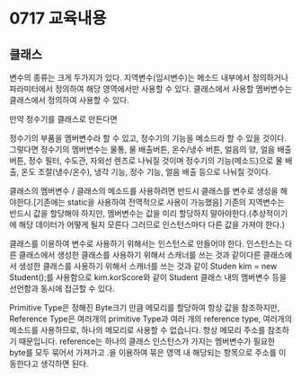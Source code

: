 # 0717 교육내용

## 클래스

 변수의 종류는 크게 두가지가 있다. 지역변수(임시변수)는 메소드 내부에서 정의하거나 파라미터에서 정의하여 해당 영역에서만 사용할 수 있다.
 클래스에서 사용할 멤버변수는 클래스에서 정의하여 사용할 수 있다.

 만약 정수기를 클래스로 만든다면

 정수기의 부품을 멤버변수라 할 수 있고, 정수기의 기능을 메소드라 할 수 있을 것이다.
 그렇다면 정수기의 멤버변수는 물통, 물 배출버튼, 온수/냉수 버튼, 얼음의 양, 얼음 배출버튼, 정수 필터, 수도관, 자외선 렌즈로 나눠질 것이며
 정수기의 기능(메소드)으로 물 배출, 온도 조절(냉수/온수), 냉각 기능, 정수 기능, 얼음 배출 등으로 나눠질 것이다.

클래스의 멤버변수 / 클래스의 메소드를 사용하려면 반드시 클래스를 변수로 생성을 해야한다.[기존에는 static을 사용하여 전역적으로 사용이 가능했음]
기존의 지역변수는 반드시 값을 할당해야 하지만, 멤버변수는 값을 미리 할당하지 말아야한다.(추상적이기에 해당 데이터가 어떻게 될지 모른다 그러므로 인스턴스마다 다른 값을 가져야 한다.)

 클래스를 이용하여 변수로 사용하기 위해서는 인스턴스로 만들어야 한다. 인스턴스는 다른 클래스에서 생성한 클래스를 사용하기 위해서 스캐너를 쓰는 것과 같이다른 클래스에서 생성한 클래스를 사용하기 위해서 스캐너를 쓰는 것과 같이
Studen kim = new Student();를 사용함으로 kim.korScore와 같이 Student 클래스 내의 멤버변수 등을 선언함과 동시에 접근할 수 있다.

Primitive Type은 정해진 Byte크기 만큼 메모리를 할당하여 항상 값을 참조하지만, Reference Type은 여러개의 primitive Type과 여러 개의 reference type, 여러개의 메소드를 사용하므로, 하나의 메모리로 사용할 수 없습니다. 항상 메모리 주소를 참조하기 때문입니다.
reference는 하나의 클래스 인스턴스가 가지는 멤버변수가 필요한 byte를 모두 묶어서 가져가고 .을 이용하여 묶은 영역 내 해당되는 항목으로 주소를 이동한다고 생각하면 된다.



 
 
 
